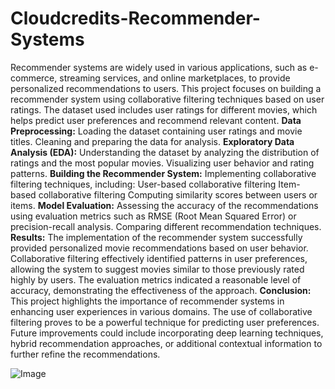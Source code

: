 # Cloudcredits-Recommender-Systems
Recommender systems are widely used in various applications, such as e-commerce, streaming services, and online marketplaces, to provide personalized recommendations to users. This project focuses on building a recommender system using collaborative filtering techniques based on user ratings. The dataset used includes user ratings for different movies, which helps predict user preferences and recommend relevant content.
**Data Preprocessing:**
Loading the dataset containing user ratings and movie titles.
Cleaning and preparing the data for analysis.
**Exploratory Data Analysis (EDA):**
Understanding the dataset by analyzing the distribution of ratings and the most popular movies.
Visualizing user behavior and rating patterns.
**Building the Recommender System:**
Implementing collaborative filtering techniques, including:
User-based collaborative filtering
Item-based collaborative filtering
Computing similarity scores between users or items.
**Model Evaluation:**
Assessing the accuracy of the recommendations using evaluation metrics such as RMSE (Root Mean Squared Error) or precision-recall analysis.
Comparing different recommendation techniques.
**Results:**
The implementation of the recommender system successfully provided personalized movie recommendations based on user behavior. Collaborative filtering effectively identified patterns in user preferences, allowing the system to suggest movies similar to those previously rated highly by users. The evaluation metrics indicated a reasonable level of accuracy, demonstrating the effectiveness of the approach.
**Conclusion:**
This project highlights the importance of recommender systems in enhancing user experiences in various domains. The use of collaborative filtering proves to be a powerful technique for predicting user preferences. Future improvements could include incorporating deep learning techniques, hybrid recommendation approaches, or additional contextual information to further refine the recommendations.

![Image](https://github.com/user-attachments/assets/2c7a0b8d-192f-4355-907b-43cc885e1f63)
